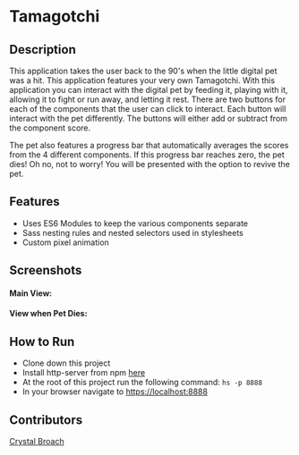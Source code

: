 # Tamagotchi

## Description
This application takes the user back to the 90's when the little digital pet was a hit.  This application features your very own Tamagotchi.  With this application you can interact with the digital pet by feeding it, playing with it, allowing it to fight or run away, and letting it rest.  There are two buttons for each of the components that the user can click to interact.  Each button will interact with the pet differently.  The buttons will either add or subtract from the component score.

The pet also features a progress bar that automatically averages the scores from the 4 different components.  If this progress bar reaches zero, the pet dies! Oh no, not to worry! You will be presented with the option to revive the pet.

## Features

- Uses ES6 Modules to keep the various components separate
- Sass nesting rules and nested selectors used in stylesheets
- Custom pixel animation


## Screenshots
#### Main View:

#### View when Pet Dies:


## How to Run
- Clone down this project
- Install http-server from npm [here](https://www.npmjs.com/package/http-server)
- At the root of this project run the following command: `hs -p 8888`
- In your browser navigate to [https://localhost:8888](https://localhost:8888)
## Contributors
[Crystal Broach](https://github.com/broach44)